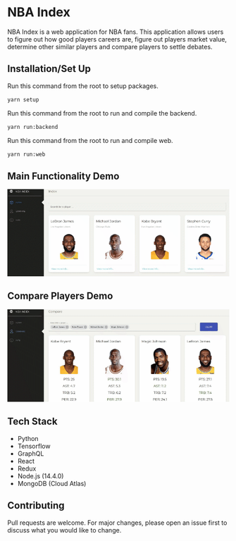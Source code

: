 # NBA Index

NBA Index is a web application for NBA fans.  This application allows users to figure out how good players careers are, figure out players market value, determine other similar players and compare players to settle debates.

## Installation/Set Up

Run this command from the root to setup packages.

```bash
yarn setup
```
Run this command from the root to run and compile the backend.

```bash
yarn run:backend
```
Run this command from the root to run and compile web.


```bash
yarn run:web
```

## Main Functionality Demo
![](demo/search.gif)

## Compare Players Demo
![](demo/compare.gif)


## Tech Stack
* Python
* Tensorflow
* GraphQL
* React
* Redux
* Node.js (14.4.0)
* MongoDB (Cloud Atlas)


## Contributing
Pull requests are welcome. For major changes, please open an issue first to discuss what you would like to change.
